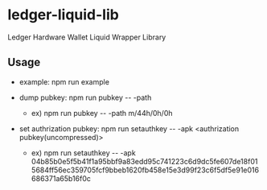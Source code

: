 # ledger-liquid-lib
Ledger Hardware Wallet Liquid Wrapper Library

## Usage

   - example: npm run example

   - dump pubkey: npm run pubkey -- -path <bip32 path>
     - ex) npm run pubkey -- -path m/44h/0h/0h

   - set authrization pubkey: npm run setauthkey -- -apk <authrization pubkey(uncompressed)>
     - ex) npm run setauthkey -- -apk 04b85b0e5f5b41f1a95bbf9a83edd95c741223c6d9dc5fe607de18f015684ff56ec359705fcf9bbeb1620fb458e15e3d99f23c6f5df5e91e016686371a65b16f0c
